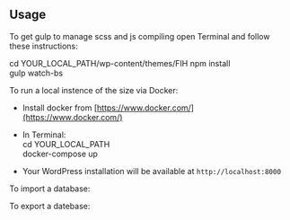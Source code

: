 ## Usage

To get gulp to manage scss and js compiling open Terminal and follow these instructions:


cd YOUR_LOCAL_PATH/wp-content/themes/FIH
npm install <br>
gulp watch-bs

To run a local instence of the size via Docker:

* Install docker from [https://www.docker.com/](https://www.docker.com/)
* In Terminal: <br>
  cd YOUR_LOCAL_PATH <br>
  docker-compose up

* Your WordPress installation will be available at `http://localhost:8000`

To import a database:

To export a datebase:


